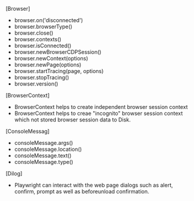 [Browser]
- browser.on('disconnected')
- browser.browserType()
- browser.close()
- browser.contexts()
- browser.isConnected()
- browser.newBrowserCDPSession()
- browser.newContext(options)
- browser.newPage(options)
- browser.startTracing(page, options)
- browser.stopTracing()
- browser.version()

[BrowserContext]
- BrowserContext helps to create independent browser session context
- BrowserContext helps to creae "incognito" browser session context which not stored browser session  data to Disk.

[ConsoleMessag]
- consoleMessage.args()
- consoleMessage.location()
- consoleMessage.text()
- consoleMessage.type()

[Dilog]

- Playwright can interact with the web page dialogs such as alert, confirm, prompt as well as beforeunload confirmation.